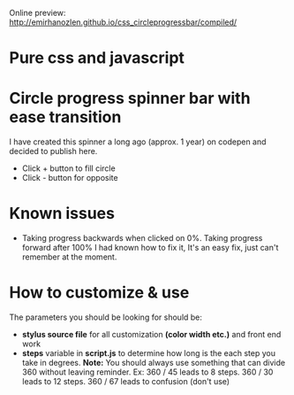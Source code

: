 Online preview:
http://emirhanozlen.github.io/css_circleprogressbar/compiled/

# Pure css and javascript
# Circle progress spinner bar with ease transition

I have created this spinner a long ago (approx. 1 year) on codepen and decided to publish here.

  - Click + button to fill circle
  - Click - button for opposite

# Known issues

  - Taking progress backwards when clicked on 0%. Taking progress forward after 100% I had known how to fix it, It's an easy fix, just can't remember at the moment.

# How to customize & use

The parameters you should be looking for should be:

   - **stylus source file** for all customization **(color width etc.)** and front end work
   - **steps** variable in **script.js** to determine how long is the each step you take in degrees. **Note:** You should always use something that can divide 360 without leaving reminder. Ex: 360 / 45 leads to 8 steps. 360 / 30 leads to 12 steps. 360 / 67 leads to confusion (don't use)


